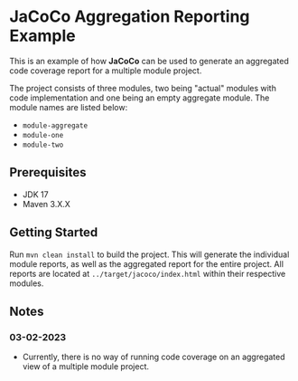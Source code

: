# JaCoCo Aggregation Reporting Example

This is an example of how **JaCoCo** can be used to generate an aggregated code coverage report for a multiple module 
project.

The project consists of three modules, two being "actual" modules with code implementation and one being an empty
aggregate module. The module names are listed below:

- `module-aggregate`
- `module-one`
- `module-two`

## Prerequisites

- JDK 17
- Maven 3.X.X

## Getting Started

Run `mvn clean install` to build the project. This will generate the individual module reports, as well as the
aggregated report for the entire project. All reports are located at `../target/jacoco/index.html` within their
respective modules.

## Notes

### 03-02-2023

- Currently, there is no way of running code coverage on an aggregated view of a multiple module project.
